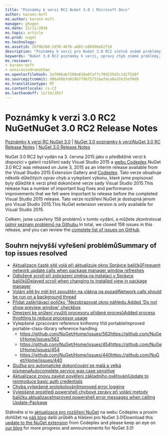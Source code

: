 ```yaml
---
title: "Poznámky k verzi RC2 NuGet 3.0 | Microsoft Docs"
author: karann-msft
ms.author: karann-msft
manager: ghogen
ms.date: 11/11/2016
ms.topic: article
ms.prod: nuget
ms.technology: 
ms.assetid: 20f9b360-2d78-4676-a803-e86996eb2f10
description: "Poznámky k verzi pro NuGet 3.0 RC2 včetně známé problémy, opravy chyb, přidaných funkcí a chcete."
keywords: "NuGet 3.0 RC2 poznámky k verzi, opravy chyb známé problémy, přidat funkce, chcete"
ms.reviewer:
- karann-msft
- unniravindranathan
ms.openlocfilehash: 2a708babf200a650a0faffc704235d3c142f510f
ms.sourcegitcommit: d0ba99bfe019b779b75731bafdca8a37e35ef0d9
ms.translationtype: MT
ms.contentlocale: cs-CZ
ms.lasthandoff: 12/14/2017
---
```

# <a name="nuget-30-rc2-release-notes"></a><span data-ttu-id="39e61-104">Poznámky k verzi 3.0 RC2 NuGet</span><span class="sxs-lookup"><span data-stu-id="39e61-104">NuGet 3.0 RC2 Release Notes</span></span>

<span data-ttu-id="39e61-105">[Poznámky k verzi RC NuGet 3.0](../release-notes/nuget-3.0-RC.md) | [NuGet 3.0 poznámky k verzi](../release-notes/nuget-3.0.0.md)</span><span class="sxs-lookup"><span data-stu-id="39e61-105">[NuGet 3.0 RC Release Notes](../release-notes/nuget-3.0-RC.md) | [NuGet 3.0 Release Notes](../release-notes/nuget-3.0.0.md)</span></span>

<span data-ttu-id="39e61-106">NuGet 3.0 RC2 byl vydán na 3. června 2015 jako o předběžné verzi k dispozici v galerii rozšíření sady Visual Studio 2015 a [webu Codeplex](https://nuget.codeplex.com/releases/view/615507).</span><span class="sxs-lookup"><span data-stu-id="39e61-106">NuGet 3.0 RC2 was released on June 3, 2015 as an interim release available from the Visual Studio 2015 Extension Gallery and [Codeplex](https://nuget.codeplex.com/releases/view/615507).</span></span> <span data-ttu-id="39e61-107">Tato verze obsahuje několik důležitých oprav chyb a vylepšení výkonu, které jsme popisovač byly důležité k verzi před dokončené verze sady Visual Studio 2015.</span><span class="sxs-lookup"><span data-stu-id="39e61-107">This release has a number of important bug fixes and performance improvements that we felt were important to release before the completed Visual Studio 2015 release.</span></span> <span data-ttu-id="39e61-108">Tato verze rozšíření NuGet je dostupná jenom pro Visual Studio 2015.</span><span class="sxs-lookup"><span data-stu-id="39e61-108">This NuGet extension version is only available for Visual Studio 2015.</span></span>

<span data-ttu-id="39e61-109">Celkem, jsme uzavřeny 158 problémů v tomto vydání, a můžete zkontrolovat [úplný seznam problémů na Githubu](https://github.com/NuGet/Home/issues?utf8=%E2%9C%93&q=is%3Aclosed+milestone%3A3.0.0-RTM+sort%3Aupdated-asc+updated%3A%3C%3D2015-06-01).</span><span class="sxs-lookup"><span data-stu-id="39e61-109">In total, we closed 158 issues in this release, and you can review the [complete list of issues on GitHub](https://github.com/NuGet/Home/issues?utf8=%E2%9C%93&q=is%3Aclosed+milestone%3A3.0.0-RTM+sort%3Aupdated-asc+updated%3A%3C%3D2015-06-01).</span></span>

## <a name="summary-of-top-issues-resolved"></a><span data-ttu-id="39e61-110">Souhrn nejvyšší vyřešení problémů</span><span class="sxs-lookup"><span data-stu-id="39e61-110">Summary of top issues resolved</span></span>

* [<span data-ttu-id="39e61-111">Aktualizace časté sítě volá při aktualizuje okno Správce balíčků</span><span class="sxs-lookup"><span data-stu-id="39e61-111">Frequent network update calls when package manager window refreshes</span></span>](https://github.com/NuGet/Home/issues/515)
* [<span data-ttu-id="39e61-112">Odložené scroll při zobrazení změna na instalaci v Správce balíčků</span><span class="sxs-lookup"><span data-stu-id="39e61-112">Delayed scroll when changing to installed view in package manager</span></span>](https://github.com/NuGet/Home/issues/519)
* [<span data-ttu-id="39e61-113">Volání sítě by měl být spouštěn na vlákna na pozadí</span><span class="sxs-lookup"><span data-stu-id="39e61-113">Network calls should be run on a background thread</span></span>](https://github.com/NuGet/Home/issues/516)
* [<span data-ttu-id="39e61-114">Přidat zaškrtávací políčko "Nezobrazovat okno náhledu.</span><span class="sxs-lookup"><span data-stu-id="39e61-114">Added 'Do not show preview window' checkbox</span></span>](https://github.com/NuGet/Home/issues/566)
* [<span data-ttu-id="39e61-115">Omezení ke snížení využití procesoru přidané procesů</span><span class="sxs-lookup"><span data-stu-id="39e61-115">Added process throttling to reduce processor usage</span></span>](https://github.com/NuGet/Home/issues/356)
* <span data-ttu-id="39e61-116">Vylepšené zpracování reference knihovny tříd portable</span><span class="sxs-lookup"><span data-stu-id="39e61-116">Improved portable-class-library reference handling</span></span>
    * [<span data-ttu-id="39e61-117">https://github.com/NuGet/Home/issues/562</span><span class="sxs-lookup"><span data-stu-id="39e61-117">https://github.com/NuGet/Home/issues/562</span></span>](https://github.com/NuGet/Home/issues/562)
    * [<span data-ttu-id="39e61-118">https://github.com/NuGet/Home/issues/454</span><span class="sxs-lookup"><span data-stu-id="39e61-118">https://github.com/NuGet/Home/issues/454</span></span>](https://github.com/NuGet/Home/issues/454)
    * [<span data-ttu-id="39e61-119">https://github.com/NuGet/Home/issues/440</span><span class="sxs-lookup"><span data-stu-id="39e61-119">https://github.com/NuGet/Home/issues/440</span></span>](https://github.com/NuGet/Home/issues/440)
* [<span data-ttu-id="39e61-120">Služba pro automatické dokončování se malá a velká písmena</span><span class="sxs-lookup"><span data-stu-id="39e61-120">Autocomplete service was case sensitive</span></span>](https://github.com/NuGet/Home/issues/198)
* [<span data-ttu-id="39e61-121">Aktualizace znovu zavést pověření základního ověřování</span><span class="sxs-lookup"><span data-stu-id="39e61-121">Update to reintroduce basic auth credentials</span></span>](https://github.com/NuGet/Home/issues/456)
* [<span data-ttu-id="39e61-122">Chyba vylepšené protokolování</span><span class="sxs-lookup"><span data-stu-id="39e61-122">Improved error logging</span></span>](https://github.com/NuGet/Home/issues/407)
* [<span data-ttu-id="39e61-123">Vylepšené prostředí powershell chybové zprávy při volání metody balíčku aktualizace</span><span class="sxs-lookup"><span data-stu-id="39e61-123">Improved powershell error messages when calling Update-Package</span></span>](https://github.com/NuGet/Home/issues/5)

<span data-ttu-id="39e61-124">Stáhněte si to [aktualizace pro rozšíření NuGet](https://nuget.codeplex.com/releases/view/615507) na webu Codeplex a prosím dohlížet na [náš blog](http://blog.nuget.org) další průběh a hlášení pro NuGet 3.0!</span><span class="sxs-lookup"><span data-stu-id="39e61-124">Download this [update to the NuGet extension](https://nuget.codeplex.com/releases/view/615507) from Codeplex and please keep an eye on [our blog](http://blog.nuget.org) for more progress and announcements for NuGet 3.0!</span></span>